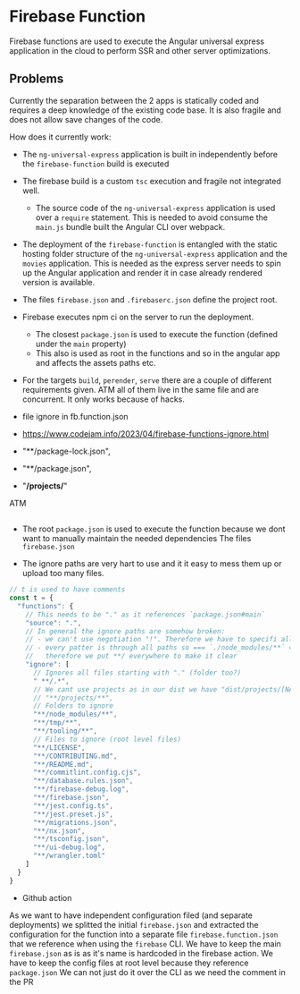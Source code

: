 # Firebase Function

Firebase functions are used to execute the Angular universal express application in the cloud to perform SSR and other
server optimizations.

## Problems

Currently the separation between the 2 apps is statically coded and requires a deep knowledge of the existing code base.
It is also fragile and does not allow save changes of the code.

How does it currently work:

- The `ng-universal-express` application is built in independently before the `firebase-function` build is executed
- The firebase build is a custom `tsc` execution and fragile not integrated well.
  - The source code of the `ng-universal-express` application is used over a `require` statement.
    This is needed to avoid consume the `main.js` bundle built the Angular CLI over webpack.
- The deployment of the `firebase-function` is entangled with the
  static hosting folder structure of the `ng-universal-express` application and the `movies` application.
  This is needed as the express server needs to spin up the Angular application and render it in case already rendered
  version is available.
- The files `firebase.json` and `.firebaserc.json` define the project root.
- Firebase executes npm ci on the server to run the deployment.
  - The closest `package.json` is used to execute the function (defined under the `main` property)
  - This also is used as root in the functions and so in the angular app and affects the assets paths etc.
- For the targets `build`, `perender`, `serve` there are a couple of different requirements given.
  ATM all of them live in the same file and are concurrent. It only works because of hacks.


- file ignore in fb.function.json
- https://www.codejam.info/2023/04/firebase-functions-ignore.html
- "**/package-lock.json",
- "**/package.json",
- "**/projects/**"

ATM

##

- The root `package.json` is used to execute the function because we dont want to manually maintain the needed
  dependencies
  The files `firebase.json`

- The ignore paths are very hart to use and it it easy to mess them up or upload too many files.

```js
// t is used to have comments
const t = {
  "functions": {
    // This needs to be "." as it references `package.json#main`
    "source": ".",
    // In general the ignore paths are somehow broken:
    // - we can't use negotiation "!". Therefore we have to specifi all manually
    // - every patter is through all paths so === `./node_modules/**` === `node_modules/**` === `**/node_modules/**`
    //   therefore we put **/ everywhere to make it clear
    "ignore": [
      // Ignores all files starting with "." (folder too?)
      " **/.*",
      // We cant use projects as in our dist we have "dist/projects/[NAME]"
      // "**/projects/**",
      // Folders to ignore
      "**/node_modules/**",
      "**/tmp/**",
      "**/tooling/**",
      // Files to ignore (root level files)
      "**/LICENSE",
      "**/CONTRIBUTING.md",
      "**/README.md",
      "**/commitlint.config.cjs",
      "**/database.rules.json",
      "**/firebase-debug.log",
      "**/firebase.json",
      "**/jest.config.ts",
      "**/jest.preset.js",
      "**/migrations.json",
      "**/nx.json",
      "**/tsconfig.json",
      "**/ui-debug.log",
      "**/wrangler.toml"
    ]
  }
}
```

- Github action


As we want to have independent configuration filed (and separate deployments)
we splitted the initial `firebase.json` and extracted the configuration for the function
into a separate file `firebase.function.json` that we reference when using the `firebase` CLI.
We have to keep the main `firebase.json` as is as it's name is hardcoded in the firebase action.
We have to keep the config files at root level because they reference `package.json`
We can not just do it over the CLI as we need the comment in the PR
